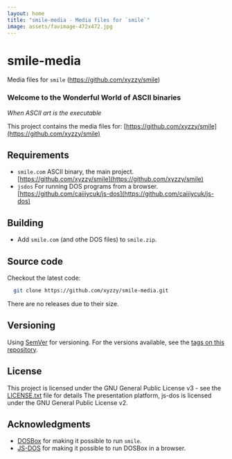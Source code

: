 ```yaml
---
layout: home
title: "smile-media - Media files for `smile`"
image: assets/favimage-472x472.jpg
---
```


# smile-media

Media files for `smile` (https://github.com/xyzzy/smile)

### Welcome to the Wonderful World of ASCII binaries

*When ASCII art is the executable*

This project contains the media files for: [https://github.com/xyzzy/smile](https://github.com/xyzzy/smile)

## Requirements

* `smile.com` ASCII binary, the main project.  [https://github.com/xyzzy/smile](https://github.com/xyzzy/smile)
* `jsdos` For running DOS programs from a browser.  [https://github.com/caiiiycuk/js-dos](https://github.com/caiiiycuk/js-dos)

## Building

- Add `smile.com` (and othe DOS files) to `smile.zip`.

## Source code

Checkout the latest code:

```sh
  git clone https://github.com/xyzzy/smile-media.git
```

There are no releases due to their size.

## Versioning

Using [SemVer](http://semver.org/) for versioning. For the versions available, see the [tags on this repository](https://github.com/xyzzy/smile-media/tags).

## License

This project is licensed under the GNU General Public License v3 - see the [LICENSE.txt](LICENSE.txt) file for details
The presentation platform, js-dos is licensed under the GNU General Public License v2.

## Acknowledgments

* [DOSBox](https://www.dosbox.com) for making it possible to run `smile`.
* [JS-DOS](https://js-dos.com) for making it possible to run DOSBox in a browser.

